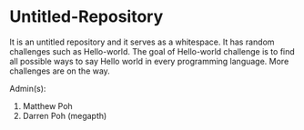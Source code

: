 # Untitled-Repository
It is an untitled repository and it serves as a whitespace.
It has random challenges such as Hello-world.
The goal of Hello-world challenge is to find all possible ways to say Hello world in every programming language.
More challenges are on the way.

Admin(s):
1. Matthew Poh
2. Darren Poh (megapth)
